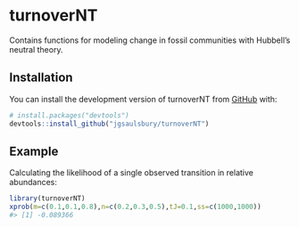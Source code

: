 
<!-- README.md is generated from README.Rmd. Please edit that file -->

# turnoverNT

<!-- badges: start -->
<!-- badges: end -->

Contains functions for modeling change in fossil communities with
Hubbell’s neutral theory.

## Installation

You can install the development version of turnoverNT from
[GitHub](https://github.com/) with:

``` r
# install.packages("devtools")
devtools::install_github("jgsaulsbury/turnoverNT")
```

## Example

Calculating the likelihood of a single observed transition in relative
abundances:

``` r
library(turnoverNT)
xprob(m=c(0.1,0.1,0.8),n=c(0.2,0.3,0.5),tJ=0.1,ss=c(1000,1000))
#> [1] -0.089366
```
